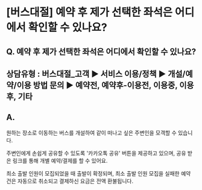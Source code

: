 # [버스대절] 예약 후 제가 선택한 좌석은 어디에서 확인할 수 있나요?

**Q. 예약 후 제가 선택한 좌석은 어디에서 확인할 수 있나요?**
--------------------------------------

상담유형 : 버스대절\_고객 ▶ 서비스 이용/정책 ▶ 개설/예약/이용 방법 문의 ▶ 예약전, 예약후-이용전, 이용중, 이용후, 기타
-------------------------------------------------------------------------

**A.**
------

원하는 장소로 이동하는 버스를 개설하여 같이 떠나고 싶은 주변인을 모객할 수 있습니다.

주변인에게 손쉽게 공유할 수 있도록 '카카오톡 공유' 버튼을 제공하고 있으며, 공유 받은 링크를 통해 개별 예약/결제를 할 수 있어요.

최소 출발 인원이 모집되었을 때 출발이 확정되며, 최소 출발 인원 모집을 실패한 예약 건은 자동으로 취소되고 결제하신 요금은 전액 환불됩니다.